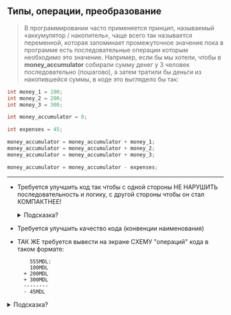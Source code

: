 ## Типы, операции, преобразование

> В программировании часто применяется принцип, называемый «аккумулятор / накопитель», чаще всего так называется переменной, которая запоминает промежуточное значение пока в программе есть последовательные операции которым необходимо это значение. Например, если бы мы хотели, чтобы в **money_accumulator** собирали сумму денег у 3 человек последовательно (пошагово), а затем тратили бы деньги из накопившейся суммы, в коде это выглядело бы так:

```java
int money_1 = 100;
int money_2 = 200;
int money_3 = 300;

int money_accumulator = 0;

int expenses = 45;

money_accumulator = money_accumulator + money_1;
money_accumulator = money_accumulator + money_2;
money_accumulator = money_accumulator + money_3;

money_accumulator = money_accumulator - expenses;

```

---

* Требуется улучшить код так чтобы с одной стороны НЕ НАРУШИТЬ последовательность и логику, с другой стороны чтобы он стал КОМПАКТНЕЕ!
    <details>
      <summary>Подсказка?</summary>
       посмотреть на операторы +=, -=
     </details>
     
* Требуется улучшить качество кода (конвенции наименования)
* ТАК ЖЕ требуется вывести на экране СХЕМУ "операций" кода в таком формате:
  ``` 
      555MDL:
      100MDL
    + 200MDL
    + 300MDL
    -------- 
    - 45MDL 
  ```
<details>
    <summary>Подсказка?</summary>

   в тексте (String - "то что в ковычках") в Java есть некоторые "специальные символы":
   * \t	Символ табуляции.
   * \b	Символ возврата в тексте на один шаг назад ил уаление одного символа в строке (backspace).
   * \n	Символ перехода на новую строку.
   * \r	Символ возврата каретки.
   * \'	Символ одинарной кавычки.
   * \"	Символ двойной кавычки.
   * ```\\```	Символ обратной косой черты (\).
</details>
